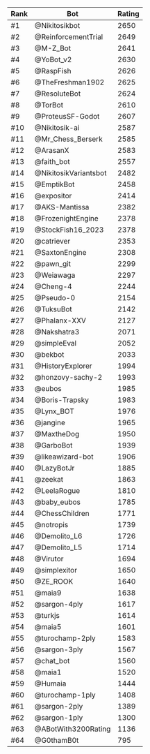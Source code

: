Rank|Bot|Rating
---|---|---
#1|@Nikitosikbot|2650
#2|@ReinforcementTrial|2649
#3|@M-Z_Bot|2641
#4|@YoBot_v2|2630
#5|@RaspFish|2626
#6|@TheFreshman1902|2625
#7|@ResoluteBot|2624
#8|@TorBot|2610
#9|@ProteusSF-Godot|2607
#10|@Nikitosik-ai|2587
#11|@Mr_Chess_Berserk|2585
#12|@ArasanX|2583
#13|@faith_bot|2557
#14|@NikitosikVariantsbot|2482
#15|@EmptikBot|2458
#16|@expositor|2414
#17|@AKS-Mantissa|2382
#18|@FrozenightEngine|2378
#19|@StockFish16_2023|2378
#20|@catriever|2353
#21|@SaxtonEngine|2308
#22|@pawn_git|2299
#23|@Weiawaga|2297
#24|@Cheng-4|2244
#25|@Pseudo-0|2154
#26|@TuksuBot|2142
#27|@Phalanx-XXV|2127
#28|@Nakshatra3|2071
#29|@simpleEval|2052
#30|@bekbot|2033
#31|@HistoryExplorer|1994
#32|@honzovy-sachy-2|1993
#33|@eubos|1985
#34|@Boris-Trapsky|1983
#35|@Lynx_BOT|1976
#36|@jangine|1965
#37|@MaxtheDog|1950
#38|@GarboBot|1939
#39|@likeawizard-bot|1906
#40|@LazyBotJr|1885
#41|@zeekat|1863
#42|@LeelaRogue|1810
#43|@baby_eubos|1785
#44|@ChessChildren|1771
#45|@notropis|1739
#46|@Demolito_L6|1726
#47|@Demolito_L5|1714
#48|@Virutor|1694
#49|@simplexitor|1650
#50|@ZE_ROOK|1640
#51|@maia9|1638
#52|@sargon-4ply|1617
#53|@turkjs|1614
#54|@maia5|1601
#55|@turochamp-2ply|1583
#56|@sargon-3ply|1567
#57|@chat_bot|1560
#58|@maia1|1520
#59|@Humaia|1444
#60|@turochamp-1ply|1408
#61|@sargon-2ply|1389
#62|@sargon-1ply|1300
#63|@ABotWith3200Rating|1136
#64|@G0thamB0t|795
